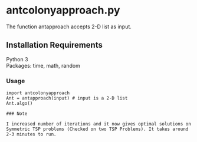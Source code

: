 # antcolonyapproach.py

The function antapproach accepts 2-D list as input.

## Installation Requirements

Python 3 <br />
Packages: time, math, random

### Usage

```python3
import antcolonyapproach 
Ant = antapproach(input) # input is a 2-D list
Ant.algo()

### Note

I increased number of iterations and it now gives optimal solutions on Symmetric TSP problems (Checked on two TSP Problems). It takes around 2-3 minutes to run.
